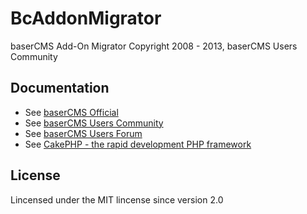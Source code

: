 BcAddonMigrator
==========
baserCMS Add-On Migrator
Copyright 2008 - 2013, baserCMS Users Community  

Documentation
-------------

- See [baserCMS Official](http://basercms.net/)
- See [baserCMS Users Community](http://sites.google.com/site/baserusers/)
- See [baserCMS Users Forum](http://forum.basercms.net/)
- See [CakePHP - the rapid development PHP framework](http://cakephp.jp)

License
-------

Lincensed under the MIT lincense since version 2.0